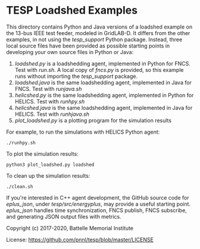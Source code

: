 # TESP Loadshed Examples

This directory contains Python and Java versions of a
loadshed example on the 13-bus IEEE test feeder, modeled
in GridLAB-D. It differs from the other examples, in
not using the *tesp_support* Python package. Instead, three
local source files have been provided as possible starting
points in developing your own source files in Python or Java:

1. *loadshed.py* is a loadshedding agent, implemented in Python for FNCS. Test with *run.sh*. A local copy of *fncs.py* is provided, so this example runs
without importing the *tesp_support* package.
2. *loadshed.java* is the same loadshedding agent, implemented in Java for FNCS. Test with *runjava.sh*
3. *helicshed.py* is the same loadshedding agent, implemented in Python for HELICS. Test with *runhpy.sh*
4. *helicshed.java* is the same loadshedding agent, implemented in Java for HELICS. Test with *runhjava.sh*
5. *plot_loadshed.py* is a plotting program for the simulation results

For example, to run the simulations with HELICS Python agent:

    ./runhpy.sh

To plot the simulation results:

    python3 plot_loadshed.py loadshed

To clean up the simulation results:

    ./clean.sh

If you're interested in C++ agent development, the GitHub
source code for *eplus_json*, under *tesp/src/energyplus*,
may provide a useful starting point. *eplus_json* handles
time synchronization, FNCS publish, FNCS subscribe, and
generating JSON output files with metrics.

Copyright (c) 2017-2020, Battelle Memorial Institute

License: https://github.com/pnnl/tesp/blob/master/LICENSE


